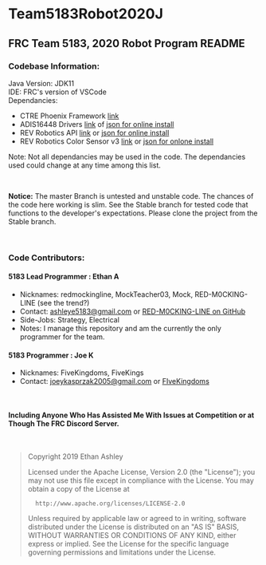 # Team5183Robot2020J

## FRC Team 5183, 2020 Robot Program README

### Codebase Information:

Java Version: JDK11 <br/>
IDE: FRC's version of VSCode <br/>
Dependancies:
- CTRE Phoenix Framework [link](http://www.ctr-electronics.com/hro.html#product_tabs_technical_resources)
- ADIS16448 Drivers [link](https://github.com/juchong/ADIS16448-RoboRIO-Driver/tree/master/java) of [json for online install](http://maven.highcurrent.io/vendordeps/ADIS16448.json)
- REV Robotics API [link](http://www.revrobotics.com/sparkmax-software/#java-api) or [json for online install](https://www.revrobotics.com/content/sw/max/sdk/REVRobotics.json)
- REV Robotics Color Sensor v3 [link](https://www.revrobotics.com/rev-31-1557/) or [json for onlone install](http://revrobotics.com/content/sw/color-sensor-v3/sdk/REVColorSensorV3.json)

Note: Not all dependancies may be used in the code. The dependancies used could change at any time among this list.

<br/>

**Notice:** The master Branch is untested and unstable code. The chances of the code here working is slim. See the Stable branch for tested code that functions to the developer's expectations. Please clone the project from the Stable branch.

<br/>

### Code Contributors:

#### 5183 Lead Programmer : Ethan A

- Nicknames: redmockingline, MockTeacher03, Mock, RED-M0CKING-LINE (see the trend?)
- Contact: ashleye5183@gmail.com or [RED-M0CKING-LINE on GitHub](https://github.com/RED-M0CKING-LINE)
- Side-Jobs: Strategy, Electrical
- Notes: I manage this repository and am the currently the only programmer for the team.


#### 5183 Programmer :  Joe K

- Nicknames: FiveKingdoms, FiveKings
- Contact: joeykasprzak2005@gmail.com or [FIveKingdoms](https://github.com/RED-M0CKING-LINE)


<br/>

#### Including Anyone Who Has Assisted Me With Issues at Competition or at Though The FRC Discord Server.

<br/>

>Copyright 2019 Ethan Ashley
>
>   Licensed under the Apache License, Version 2.0 (the "License");
>   you may not use this file except in compliance with the License.
>   You may obtain a copy of the License at
>
>       http://www.apache.org/licenses/LICENSE-2.0
>
>   Unless required by applicable law or agreed to in writing, software
>   distributed under the License is distributed on an "AS IS" BASIS,
>   WITHOUT WARRANTIES OR CONDITIONS OF ANY KIND, either express or implied.
>   See the License for the specific language governing permissions and
>   limitations under the License.
